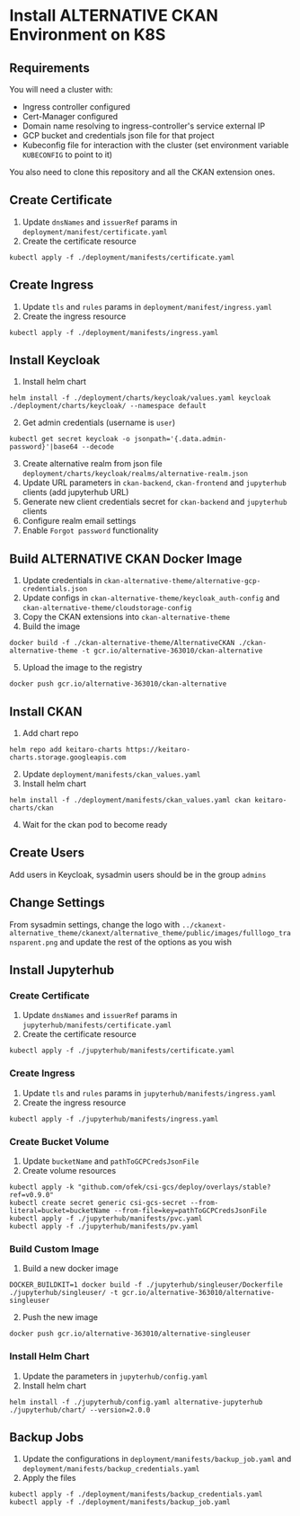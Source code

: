 # Install ALTERNATIVE CKAN Environment on K8S

## Requirements

You will need a cluster with:
- Ingress controller configured
- Cert-Manager configured
- Domain name resolving to ingress-controller's service external IP
- GCP bucket and credentials json file for that project
- Kubeconfig file for interaction with the cluster (set environment variable `KUBECONFIG` to point to it)

You also need to clone this repository and all the CKAN extension ones.

## Create Certificate

1. Update `dnsNames` and `issuerRef` params in `deployment/manifest/certificate.yaml`
2. Create the certificate resource
```
kubectl apply -f ./deployment/manifests/certificate.yaml
```

## Create Ingress

1. Update `tls` and `rules` params in `deployment/manifest/ingress.yaml`
2. Create the ingress resource
```
kubectl apply -f ./deployment/manifests/ingress.yaml
```

## Install Keycloak

1. Install helm chart
```
helm install -f ./deployment/charts/keycloak/values.yaml keycloak ./deployment/charts/keycloak/ --namespace default
```
2. Get admin credentials (username is `user`)
```
kubectl get secret keycloak -o jsonpath='{.data.admin-password}'|base64 --decode
```
3. Create alternative realm from json file `deployment/charts/keycloak/realms/alternative-realm.json`
4. Update URL parameters in `ckan-backend`, `ckan-frontend` and `jupyterhub` clients (add jupyterhub URL)
5. Generate new client credentials secret for `ckan-backend` and `jupyterhub` clients
6. Configure realm email settings
7. Enable `Forgot password` functionality

## Build ALTERNATIVE CKAN Docker Image

1. Update credentials in `ckan-alternative-theme/alternative-gcp-credentials.json`
2. Update configs in `ckan-alternative-theme/keycloak_auth-config` and `ckan-alternative-theme/cloudstorage-config`
3. Copy the CKAN extensions into `ckan-alternative-theme`
4. Build the image
```
docker build -f ./ckan-alternative-theme/AlternativeCKAN ./ckan-alternative-theme -t gcr.io/alternative-363010/ckan-alternative
```
5. Upload the image to the registry
```
docker push gcr.io/alternative-363010/ckan-alternative
```

## Install CKAN

1. Add chart repo
```
helm repo add keitaro-charts https://keitaro-charts.storage.googleapis.com
```
2. Update `deployment/manifests/ckan_values.yaml`
3. Install helm chart
```
helm install -f ./deployment/manifests/ckan_values.yaml ckan keitaro-charts/ckan
```
4. Wait for the ckan pod to become ready

## Create Users

Add users in Keycloak, sysadmin users should be in the group `admins`

## Change Settings

From sysadmin settings, change the logo with `../ckanext-alternative_theme/ckanext/alternative_theme/public/images/fulllogo_transparent.png` and update the rest of the options as you wish

## Install Jupyterhub

### Create Certificate

1. Update `dnsNames` and `issuerRef` params in `jupyterhub/manifests/certificate.yaml`
2. Create the certificate resource
```
kubectl apply -f ./jupyterhub/manifests/certificate.yaml
```

### Create Ingress

1. Update `tls` and `rules` params in `jupyterhub/manifests/ingress.yaml`
2. Create the ingress resource
```
kubectl apply -f ./jupyterhub/manifests/ingress.yaml
```

### Create Bucket Volume

1. Update `bucketName` and `pathToGCPCredsJsonFile`
2. Create volume resources
```
kubectl apply -k "github.com/ofek/csi-gcs/deploy/overlays/stable?ref=v0.9.0"
kubectl create secret generic csi-gcs-secret --from-literal=bucket=bucketName --from-file=key=pathToGCPCredsJsonFile
kubectl apply -f ./jupyterhub/manifests/pvc.yaml
kubectl apply -f ./jupyterhub/manifests/pv.yaml
```

### Build Custom Image

1. Build a new docker image
```
DOCKER_BUILDKIT=1 docker build -f ./jupyterhub/singleuser/Dockerfile ./jupyterhub/singleuser/ -t gcr.io/alternative-363010/alternative-singleuser
```
2. Push the new image
```
docker push gcr.io/alternative-363010/alternative-singleuser
```

### Install Helm Chart

1. Update the parameters in `jupyterhub/config.yaml`
2. Install helm chart
```
helm install -f ./jupyterhub/config.yaml alternative-jupyterhub ./jupyterhub/chart/ --version=2.0.0
```

## Backup Jobs

1. Update the configurations in `deployment/manifests/backup_job.yaml` and `deployment/manifests/backup_credentials.yaml`
2. Apply the files
```
kubectl apply -f ./deployment/manifests/backup_credentials.yaml
kubectl apply -f ./deployment/manifests/backup_job.yaml
```